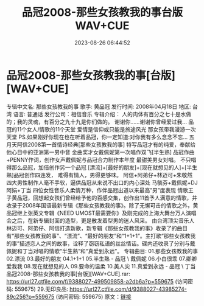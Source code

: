 ﻿---
title: 品冠2008-那些女孩教我的事台版WAV+CUE
date: 2023-08-26 06:44:52
categories: WAV车载音乐、镜像
tags: 华语中文
---
# 品冠2008-那些女孩教我的事[台版][WAV+CUE]

专辑中文名: 那些女孩教我的事
歌手: 黄品冠
发行时间: 2008年04月18日
地区: 台湾
语言: 普通话
发行公司：相信音乐
专辑介绍：
人的肉体有百分之七十是水做的；我的灵魂，有百分之九十九是你们做的。
谢谢你……谢谢你曾经爱过我…
品冠的11个女人/情歌的11个天堂
爱情是信仰或只能是旅途风光 那女孩带我漫游一次天堂
PS.如果刚好你现在也在听着品冠，你一定知道:对你我有多么念念不忘…
五月天阿信2008第一首情诗经典[那些女孩教我的事]
特写品冠才有的纯爱，奉献给他心目中的亚洲第一男中音
金曲奖才女戴佩妮第一次唱作双飞[半生熟]
品冠作曲+PENNY作词，创作女声戴佩妮与品冠合力制作本年度
最甜美男女对唱。
不只唱得那么品冠，加倍创作另一个品冠
[漂流]+[最好的朋友]+[现在就想见的人]+[半生熟]品冠创作四连发，
难得有情人，男得更够味。
阿信+阿弟仔+林迈可+朱敬然
四大男性制作人毫不手软，逼供品冠从来说不出口的内心深处
马毓芬+戴佩妮+DJ阿娟+丁当
四位女性音乐人柔情万种，作伴品冠出道以来最高”男”度表现
情歌王子黄品冠，回想起女孩们曾经给予他的百感交集，创作出11首予人满意的情歌，并收录于2008年国语最新专辑《那些女孩教我的事》。除了无懈可击的情歌之外，黄品冠继上张英文专辑《NEED
UMOST最需要你》及刚完成的上海大舞台万人演唱会之后，在新专辑封面的造型，更是散发着型男的迷人风采。
由台湾顶尖音乐人林迈可、阿弟仔、阿信打造新歌，新专辑《那些女孩教我的事》收录了的曲目有“那些女孩教我的事”、“漂流”、“最好的朋友”和“1+1+1”。主打歌“那些女孩教我的事”描述恋人之间的故事，诠释了窃窃私语的丝丝情话。碟内还收录了分别与戴佩妮和丁当对唱的情歌“半生熟”和“真爱到永远”。
专辑曲目:
01.那些女孩教我的事
02.漂流
03.最好的朋友
04.1+1+1
05.半生熟 - 品冠 \ 戴佩妮
06.小白很乖
07.卿卿爱我我
08.现在就想见的人
09.要命的温柔
10.美人尖
11.真爱到永远 - 品冠 \ 丁当
品冠2008-那些女孩教我的事[台版][WAV+CUE].rar: https://url27.ctfile.com/f/9388027-499509858-a2db6a?p=559675
(访问密码: 559675)
29.无印良品: https://url27.ctfile.com/d/9388027-43985274-89c256?p=559675
(访问密码: 559675)
原文：[链接](https://blog.sina.com.cn/s/blog_1647c7e760103138w.html)